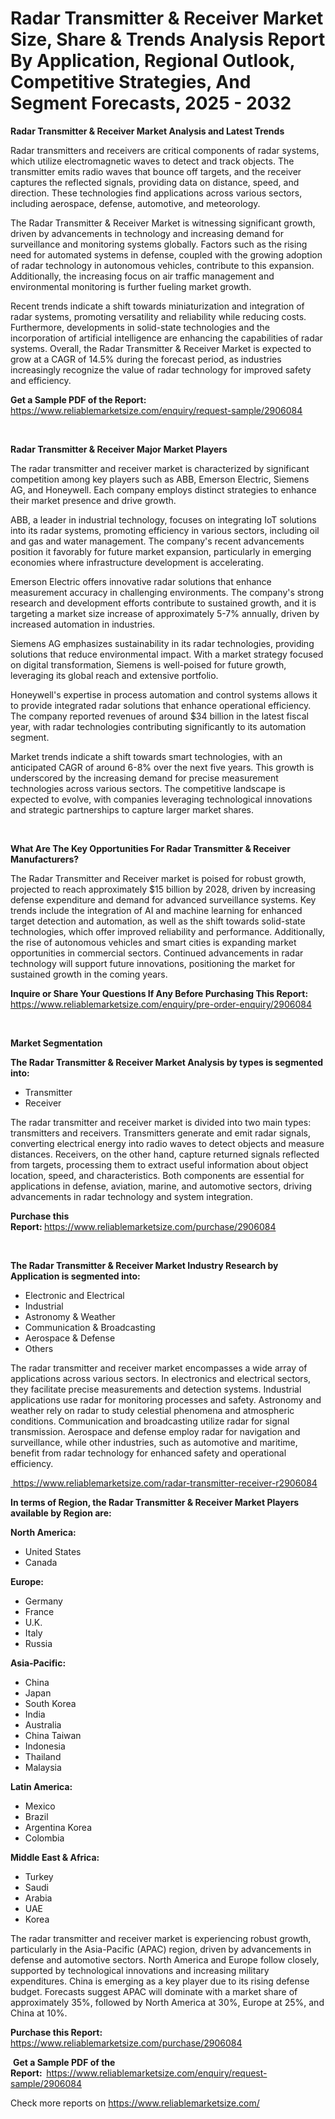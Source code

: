 <p><h1>Radar Transmitter & Receiver Market Size, Share & Trends Analysis Report By Application, Regional Outlook, Competitive Strategies, And Segment Forecasts, 2025 - 2032</h1></p><p><strong>Radar Transmitter & Receiver Market Analysis and Latest Trends</strong></p>
<p><p>Radar transmitters and receivers are critical components of radar systems, which utilize electromagnetic waves to detect and track objects. The transmitter emits radio waves that bounce off targets, and the receiver captures the reflected signals, providing data on distance, speed, and direction. These technologies find applications across various sectors, including aerospace, defense, automotive, and meteorology.</p><p>The Radar Transmitter & Receiver Market is witnessing significant growth, driven by advancements in technology and increasing demand for surveillance and monitoring systems globally. Factors such as the rising need for automated systems in defense, coupled with the growing adoption of radar technology in autonomous vehicles, contribute to this expansion. Additionally, the increasing focus on air traffic management and environmental monitoring is further fueling market growth.</p><p>Recent trends indicate a shift towards miniaturization and integration of radar systems, promoting versatility and reliability while reducing costs. Furthermore, developments in solid-state technologies and the incorporation of artificial intelligence are enhancing the capabilities of radar systems. Overall, the Radar Transmitter & Receiver Market is expected to grow at a CAGR of 14.5% during the forecast period, as industries increasingly recognize the value of radar technology for improved safety and efficiency.</p></p>
<p><strong>Get a Sample PDF of the Report:&nbsp;</strong> <a href="https://www.reliablemarketsize.com/enquiry/request-sample/2906084?utm_campaign=2925&utm_medium=2&utm_source=Github&utm_content=ia&utm_term=12032025&utm_id=radar-transmitter-receiver">https://www.reliablemarketsize.com/enquiry/request-sample/2906084</a></p>
<p>&nbsp;</p>
<p><strong>Radar Transmitter & Receiver Major Market Players</strong></p>
<p><p>The radar transmitter and receiver market is characterized by significant competition among key players such as ABB, Emerson Electric, Siemens AG, and Honeywell. Each company employs distinct strategies to enhance their market presence and drive growth.</p><p>ABB, a leader in industrial technology, focuses on integrating IoT solutions into its radar systems, promoting efficiency in various sectors, including oil and gas and water management. The company's recent advancements position it favorably for future market expansion, particularly in emerging economies where infrastructure development is accelerating.</p><p>Emerson Electric offers innovative radar solutions that enhance measurement accuracy in challenging environments. The company's strong research and development efforts contribute to sustained growth, and it is targeting a market size increase of approximately 5-7% annually, driven by increased automation in industries.</p><p>Siemens AG emphasizes sustainability in its radar technologies, providing solutions that reduce environmental impact. With a market strategy focused on digital transformation, Siemens is well-poised for future growth, leveraging its global reach and extensive portfolio.</p><p>Honeywell's expertise in process automation and control systems allows it to provide integrated radar solutions that enhance operational efficiency. The company reported revenues of around $34 billion in the latest fiscal year, with radar technologies contributing significantly to its automation segment.</p><p>Market trends indicate a shift towards smart technologies, with an anticipated CAGR of around 6-8% over the next five years. This growth is underscored by the increasing demand for precise measurement technologies across various sectors. The competitive landscape is expected to evolve, with companies leveraging technological innovations and strategic partnerships to capture larger market shares.</p></p>
<p>&nbsp;</p>
<p><strong>What Are The Key Opportunities For Radar Transmitter & Receiver Manufacturers?</strong></p>
<p><p>The Radar Transmitter and Receiver market is poised for robust growth, projected to reach approximately $15 billion by 2028, driven by increasing defense expenditure and demand for advanced surveillance systems. Key trends include the integration of AI and machine learning for enhanced target detection and automation, as well as the shift towards solid-state technologies, which offer improved reliability and performance. Additionally, the rise of autonomous vehicles and smart cities is expanding market opportunities in commercial sectors. Continued advancements in radar technology will support future innovations, positioning the market for sustained growth in the coming years.</p></p>
<p><strong>Inquire or Share Your Questions If Any Before Purchasing This Report:</strong> <a href="https://www.reliablemarketsize.com/enquiry/pre-order-enquiry/2906084?utm_campaign=2925&utm_medium=2&utm_source=Github&utm_content=ia&utm_term=12032025&utm_id=radar-transmitter-receiver">https://www.reliablemarketsize.com/enquiry/pre-order-enquiry/2906084</a></p>
<p>&nbsp;</p>
<p><strong>Market Segmentation</strong></p>
<p><strong>The Radar Transmitter & Receiver Market Analysis by types is segmented into:</strong></p>
<p><ul><li>Transmitter</li><li>Receiver</li></ul></p>
<p><p>The radar transmitter and receiver market is divided into two main types: transmitters and receivers. Transmitters generate and emit radar signals, converting electrical energy into radio waves to detect objects and measure distances. Receivers, on the other hand, capture returned signals reflected from targets, processing them to extract useful information about object location, speed, and characteristics. Both components are essential for applications in defense, aviation, marine, and automotive sectors, driving advancements in radar technology and system integration.</p></p>
<p><strong>Purchase this Report:&nbsp;</strong><a href="https://www.reliablemarketsize.com/purchase/2906084?utm_campaign=2925&utm_medium=2&utm_source=Github&utm_content=ia&utm_term=12032025&utm_id=radar-transmitter-receiver">https://www.reliablemarketsize.com/purchase/2906084</a></p>
<p>&nbsp;</p>
<p><strong>The Radar Transmitter & Receiver Market Industry Research by Application is segmented into:</strong></p>
<p><ul><li>Electronic and Electrical</li><li>Industrial</li><li>Astronomy & Weather</li><li>Communication & Broadcasting</li><li>Aerospace & Defense</li><li>Others</li></ul></p>
<p><p>The radar transmitter and receiver market encompasses a wide array of applications across various sectors. In electronics and electrical sectors, they facilitate precise measurements and detection systems. Industrial applications use radar for monitoring processes and safety. Astronomy and weather rely on radar to study celestial phenomena and atmospheric conditions. Communication and broadcasting utilize radar for signal transmission. Aerospace and defense employ radar for navigation and surveillance, while other industries, such as automotive and maritime, benefit from radar technology for enhanced safety and operational efficiency.</p></p>
<p><a href="https://www.reliablemarketsize.com/radar-transmitter-receiver-r2906084?utm_campaign=2925&utm_medium=2&utm_source=Github&utm_content=ia&utm_term=12032025&utm_id=radar-transmitter-receiver">&nbsp;https://www.reliablemarketsize.com/radar-transmitter-receiver-r2906084</a></p>
<p><strong>In terms of Region, the Radar Transmitter & Receiver Market Players available by Region are:</strong></p>
<p>
    <p> <strong> North America: </strong>
        <ul>
            <li>United States</li>
            <li>Canada</li>
        </ul>
        </p> 
    <p> <strong> Europe: </strong>
        <ul>
            <li>Germany</li>
            <li>France</li>
            <li>U.K.</li>
            <li>Italy</li>
            <li>Russia</li>
        </ul>
        </p> 
    <p> <strong> Asia-Pacific: </strong>
        <ul>
            <li>China</li>
            <li>Japan</li>
            <li>South Korea</li>
            <li>India</li>
            <li>Australia</li>
            <li>China Taiwan</li>
            <li>Indonesia</li>
            <li>Thailand</li>
            <li>Malaysia</li>
        </ul>
        </p> 
    <p> <strong> Latin America: </strong>
        <ul>
            <li>Mexico</li>
            <li>Brazil</li>
            <li>Argentina Korea</li>
            <li>Colombia</li>
        </ul>
        </p> 
    <p> <strong> Middle East & Africa: </strong>
        <ul>
            <li>Turkey</li>
            <li>Saudi</li>
            <li>Arabia</li>
            <li>UAE</li>
            <li>Korea</li>
        </ul>
    </p>
    </p>
<p><p>The radar transmitter and receiver market is experiencing robust growth, particularly in the Asia-Pacific (APAC) region, driven by advancements in defense and automotive sectors. North America and Europe follow closely, supported by technological innovations and increasing military expenditures. China is emerging as a key player due to its rising defense budget. Forecasts suggest APAC will dominate with a market share of approximately 35%, followed by North America at 30%, Europe at 25%, and China at 10%.</p></p>
<p><strong>Purchase this Report: </strong><a href="https://www.reliablemarketsize.com/purchase/2906084?utm_campaign=2925&utm_medium=2&utm_source=Github&utm_content=ia&utm_term=12032025&utm_id=radar-transmitter-receiver">https://www.reliablemarketsize.com/purchase/2906084</a></p>
<p>&nbsp;<strong>Get a Sample PDF of the Report:&nbsp;&nbsp;</strong><a href="https://www.reliablemarketsize.com/enquiry/request-sample/2906084?utm_campaign=2925&utm_medium=2&utm_source=Github&utm_content=ia&utm_term=12032025&utm_id=radar-transmitter-receiver">https://www.reliablemarketsize.com/enquiry/request-sample/2906084</a></p>
<p><strong></strong></p>
<p>Check more reports on <a href="https://www.reliablemarketsize.com/?utm_campaign=2925&utm_medium=2&utm_source=Github&utm_content=ia&utm_term=12032025&utm_id=radar-transmitter-receiver">https://www.reliablemarketsize.com/</a></p>